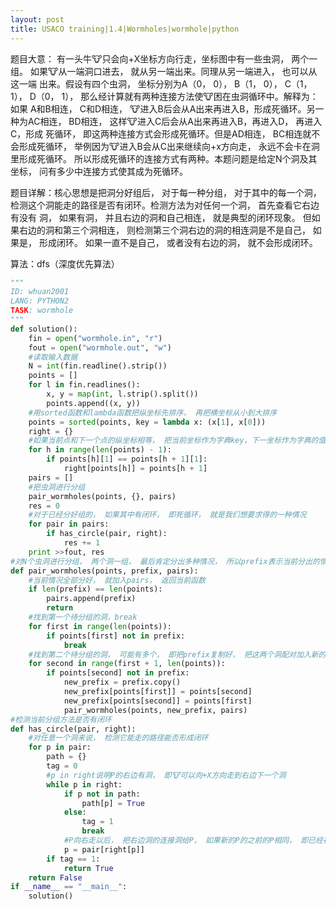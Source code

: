 ```yaml
---
layout: post
title: USACO training|1.4|Wormholes|wormhole|python
---
```


题目大意： 有一头牛🐮只会向+X坐标方向行走，坐标图中有一些虫洞， 两个一组。 如果🐮从一端洞口进去， 就从另一端出来。同理从另一端进入， 也可以从这一端
出来。假设有四个虫洞， 坐标分别为A（0， 0）， B（1， 0）， C（1， 1）， D（0， 1）， 那么经计算就有两种连接方法使🐮困在虫洞循环中。解释为：如果
A和B相连， C和D相连， 🐮进入B后会从A出来再进入B，形成死循环。另一种为AC相连， BD相连， 这样🐮进入C后会从A出来再进入B，再进入D， 再进入C，形成
死循环， 即这两种连接方式会形成死循环。但是AD相连， BC相连就不会形成死循环， 举例因为🐮进入B会从C出来继续向+x方向走， 永远不会卡在洞里形成死循环。
所以形成死循环的连接方式有两种。本题问题是给定N个洞及其坐标， 问有多少中连接方式使其成为死循环。

题目详解：核心思想是把洞分好组后， 对于每一种分组， 对于其中的每一个洞， 检测这个洞能走的路径是否有闭环。检测方法为对任何一个洞， 首先查看它右边有没有
洞， 如果有洞， 并且右边的洞和自己相连， 就是典型的闭环现象。 但如果右边的洞和第三个洞相连， 则检测第三个洞右边的洞的相连洞是不是自己， 如果是， 
形成闭环。 如果一直不是自己， 或者没有右边的洞， 就不会形成闭环。

算法：dfs（深度优先算法）

```python
"""
ID: whuan2001
LANG: PYTHON2
TASK: wormhole
"""
def solution():
    fin = open("wormhole.in", "r")
    fout = open("wormhole.out", "w")
    #读取输入数据
    N = int(fin.readline().strip())
    points = []
    for l in fin.readlines():
        x, y = map(int, l.strip().split())
        points.append((x, y))
    #用sorted函数和lambda函数把纵坐标先排序， 再把横坐标从小到大排序
    points = sorted(points, key = lambda x: (x[1], x[0]))
    right = {}
    #如果当前点和下一个点的纵坐标相等， 把当前坐标作为字典key，下一坐标作为字典的值， 即把自己和自己右边的点用字典形式关联起来
    for h in range(len(points) - 1):
        if points[h][1] == points[h + 1][1]:
            right[points[h]] = points[h + 1]
    pairs = []
    #把虫洞进行分组
    pair_wormholes(points, {}, pairs)
    res = 0
    #对于已经分好组的， 如果其中有闭环， 即死循环， 就是我们想要求得的一种情况
    for pair in pairs:
        if has_circle(pair, right):
            res += 1
    print >>fout, res 
#对N个虫洞进行分组， 两个洞一组， 最后肯定分出多种情况， 所以prefix表示当前分出的情况， 然后把已经分好的加入pairs
def pair_wormholes(points, prefix, pairs):
    #当前情况全部分好， 就加入pairs， 返回当前函数
    if len(prefix) == len(points):
        pairs.append(prefix)
        return
    #找到第一个待分组的洞，break
    for first in range(len(points)):
        if points[first] not in prefix:
            break
    #找到第二个待分组的洞， 可能有多个， 即把prefix复制好， 把这两个洞配对加入新的prefix， 再次进行递归。灵感来自八皇后问题。
    for second in range(first + 1, len(points)):
        if points[second] not in prefix:
            new_prefix = prefix.copy()        
            new_prefix[points[first]] = points[second]
            new_prefix[points[second]] = points[first]
            pair_wormholes(points, new_prefix, pairs)
#检测当前分组方法是否有闭环
def has_circle(pair, right):
    #对任意一个洞来说， 检测它能走的路径能否形成闭环
    for p in pair:
        path = {}
        tag = 0
        #p in right说明P的右边有洞， 即🐮可以向+X方向走到右边下一个洞
        while p in right:
            if p not in path:
                path[p] = True
            else:
                tag = 1
                break
            #P向右走以后， 把右边洞的连接洞给P， 如果新的P的之前的P相同， 即已经在path里， 就说明有闭环。如果是p是新的洞， 即再次检测
            p = pair[right[p]]
        if tag == 1:
            return True
    return False    
if __name__ == "__main__":
    solution()
```

